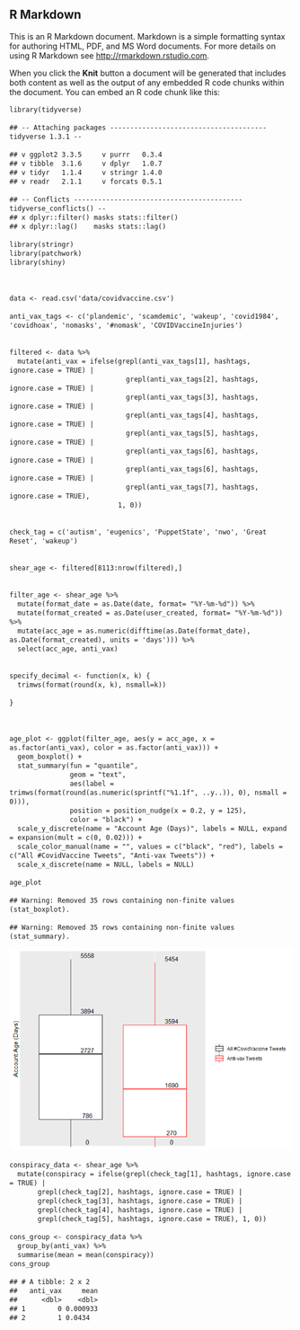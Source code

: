 ## R Markdown

This is an R Markdown document. Markdown is a simple formatting syntax
for authoring HTML, PDF, and MS Word documents. For more details on
using R Markdown see <http://rmarkdown.rstudio.com>.

When you click the **Knit** button a document will be generated that
includes both content as well as the output of any embedded R code
chunks within the document. You can embed an R code chunk like this:

    library(tidyverse)

    ## -- Attaching packages --------------------------------------- tidyverse 1.3.1 --

    ## v ggplot2 3.3.5     v purrr   0.3.4
    ## v tibble  3.1.6     v dplyr   1.0.7
    ## v tidyr   1.1.4     v stringr 1.4.0
    ## v readr   2.1.1     v forcats 0.5.1

    ## -- Conflicts ------------------------------------------ tidyverse_conflicts() --
    ## x dplyr::filter() masks stats::filter()
    ## x dplyr::lag()    masks stats::lag()

    library(stringr)
    library(patchwork)
    library(shiny)



    data <- read.csv('data/covidvaccine.csv')

    anti_vax_tags <- c('plandemic', 'scamdemic', 'wakeup', 'covid1984', 'covidhoax', 'nomasks', '#nomask', 'COVIDVaccineInjuries')


    filtered <- data %>%
      mutate(anti_vax = ifelse(grepl(anti_vax_tags[1], hashtags, ignore.case = TRUE) |
                                 grepl(anti_vax_tags[2], hashtags, ignore.case = TRUE) |
                                 grepl(anti_vax_tags[3], hashtags, ignore.case = TRUE) |
                                 grepl(anti_vax_tags[4], hashtags, ignore.case = TRUE) |
                                 grepl(anti_vax_tags[5], hashtags, ignore.case = TRUE) |
                                 grepl(anti_vax_tags[6], hashtags, ignore.case = TRUE) |
                                 grepl(anti_vax_tags[6], hashtags, ignore.case = TRUE) |
                                 grepl(anti_vax_tags[7], hashtags, ignore.case = TRUE), 
                               1, 0))


    check_tag = c('autism', 'eugenics', 'PuppetState', 'nwo', 'Great Reset', 'wakeup')


    shear_age <- filtered[8113:nrow(filtered),]


    filter_age <- shear_age %>% 
      mutate(format_date = as.Date(date, format= "%Y-%m-%d")) %>% 
      mutate(format_created = as.Date(user_created, format= "%Y-%m-%d")) %>% 
      mutate(acc_age = as.numeric(difftime(as.Date(format_date), as.Date(format_created), units = 'days'))) %>% 
      select(acc_age, anti_vax)


    specify_decimal <- function(x, k) {
      trimws(format(round(x, k), nsmall=k))
      
    } 

        
      
    age_plot <- ggplot(filter_age, aes(y = acc_age, x = as.factor(anti_vax), color = as.factor(anti_vax))) +
      geom_boxplot() + 
      stat_summary(fun = "quantile",
                   geom = "text",
                   aes(label = trimws(format(round(as.numeric(sprintf("%1.1f", ..y..)), 0), nsmall = 0))),
                   position = position_nudge(x = 0.2, y = 125),
                   color = "black") +
      scale_y_discrete(name = "Account Age (Days)", labels = NULL, expand = expansion(mult = c(0, 0.02))) +
      scale_color_manual(name = "", values = c("black", "red"), labels = c("All #CovidVaccine Tweets", "Anti-vax Tweets")) + 
      scale_x_discrete(name = NULL, labels = NULL)
      
    age_plot

    ## Warning: Removed 35 rows containing non-finite values (stat_boxplot).

    ## Warning: Removed 35 rows containing non-finite values (stat_summary).

![](vax_rmd_files/figure-markdown_strict/unnamed-chunk-1-1.png)

    conspiracy_data <- shear_age %>% 
      mutate(conspiracy = ifelse(grepl(check_tag[1], hashtags, ignore.case = TRUE) | 
           grepl(check_tag[2], hashtags, ignore.case = TRUE) |
           grepl(check_tag[3], hashtags, ignore.case = TRUE) |
           grepl(check_tag[4], hashtags, ignore.case = TRUE) |
           grepl(check_tag[5], hashtags, ignore.case = TRUE), 1, 0))

    cons_group <- conspiracy_data %>% 
      group_by(anti_vax) %>% 
      summarise(mean = mean(conspiracy))
    cons_group

    ## # A tibble: 2 x 2
    ##   anti_vax     mean
    ##      <dbl>    <dbl>
    ## 1        0 0.000933
    ## 2        1 0.0434
